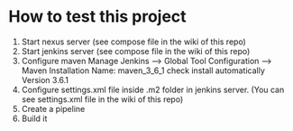 # How to test this project

1. Start nexus server (see compose file in the wiki of this repo)
2. Start jenkins server (see compose file in the wiki of this repo)
3. Configure maven
  Manage Jenkins --> Global Tool Configuration --> Maven Installation
  Name: maven_3_6_1
  check install automatically
  Version 3.6.1
3. Configure settings.xml file inside .m2 folder in jenkins server. (You can see settings.xml file in the wiki of this repo)
4. Create a pipeline 
5. Build it
